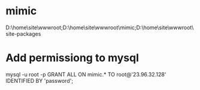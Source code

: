 mimic
=====

D:\home\site\wwwroot;D:\home\site\wwwroot\mimic;D:\home\site\wwwroot\site-packages

# Add permissiong to mysql
mysql -u root -p
GRANT ALL ON mimic.* TO root@'23.96.32.128' IDENTIFIED BY 'password';
